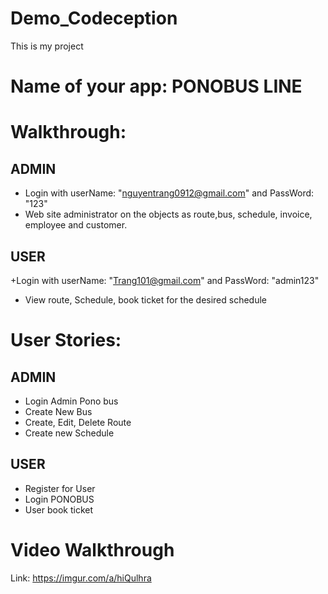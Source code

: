 # Demo_Codeception
This is my project
# Name of your app: PONOBUS LINE
# Walkthrough:
##  ADMIN
+ Login with userName: "nguyentrang0912@gmail.com" and PassWord: "123"
+ Web site administrator on the objects as route,bus, schedule, invoice, employee and customer.
##  USER
+Login with userName: "Trang101@gmail.com" and PassWord: "admin123"
+ View route, Schedule, book ticket for the desired schedule
# User Stories: 
##  ADMIN
+ Login Admin Pono bus
+ Create New Bus
+ Create, Edit, Delete Route
+ Create new Schedule
##  USER
+ Register for User
+ Login PONOBUS 
+ User book ticket
# Video Walkthrough
Link: https://imgur.com/a/hiQulhra

